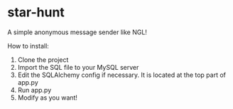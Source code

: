 # star-hunt
A simple anonymous message sender like NGL!

How to install:
1. Clone the project
2. Import the SQL file to your MySQL server
3. Edit the SQLAlchemy config if necessary. It is located at the top part of app.py
4. Run app.py
5. Modify as you want!
   

